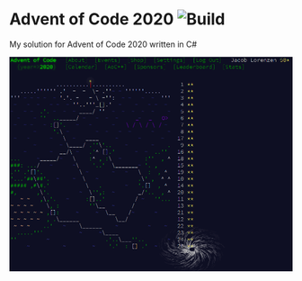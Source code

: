 # Advent of Code 2020 ![Build](https://github.com/Jaxwood/aoc2020/workflows/Build/badge.svg)

My solution for Advent of Code 2020 written in C#

![2020](advent.gif)